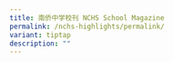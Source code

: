 ```yaml
---
title: 南侨中学校刊 NCHS School Magazine
permalink: /nchs-highlights/permalink/
variant: tiptap
description: ""
---
```

